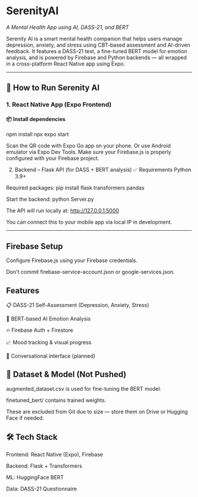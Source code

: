 # SerenityAI
*A Mental Health App using AI, DASS-21, and BERT*

Serenity AI is a smart mental health companion that helps users manage depression, anxiety, and stress using CBT-based assessment and AI-driven feedback. It features a DASS-21 test, a fine-tuned BERT model for emotion analysis, and is powered by Firebase and Python backends — all wrapped in a cross-platform React Native app using Expo.

---
## 🚀 How to Run Serenity AI

### 1. React Native App (Expo Frontend)

#### 📦 Install dependencies

npm install
npx expo start

Scan the QR code with Expo Go app on your phone.
Or use Android emulator via Expo Dev Tools.
Make sure your Firebase.js is properly configured with your Firebase project.

2. Backend – Flask API (for DASS + BERT analysis)
✅ Requirements
Python 3.9+

Required packages:
pip install flask transformers pandas

Start the backend:
python Server.py

The API will run locally at:
http://127.0.0.1:5000

You can connect this to your mobile app via local IP in development.

---
##  Firebase Setup
Configure Firebase.js using your Firebase credentials.

Don't commit firebase-service-account.json or google-services.json.

## Features
📋 DASS-21 Self-Assessment (Depression, Anxiety, Stress)

🤖 BERT-based AI Emotion Analysis

🔥 Firebase Auth + Firestore

📈 Mood tracking & visual progress

💬 Conversational interface (planned)

## 🧪 Dataset & Model (Not Pushed)
augmented_dataset.csv is used for fine-tuning the BERT model.

finetuned_bert/ contains trained weights.

These are excluded from Git due to size — store them on Drive or Hugging Face if needed.

## 🛠 Tech Stack
Frontend: React Native (Expo), Firebase

Backend: Flask + Transformers

ML: HuggingFace BERT

Data: DASS-21 Questionnaire
